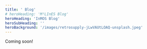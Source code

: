 ```yaml
---
title: ' Blog'
# heroHeading: 'M²LInES Blog'
heroHeading: 'InMOS Blog'
heroSubHeading: ''
heroBackground: '/images/retrosupply-jLwVAUtLOAQ-unsplash.jpeg'
---
```


Coming soon!
